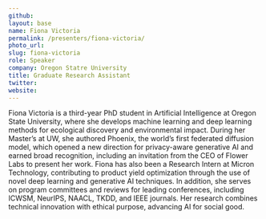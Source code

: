 ```yaml
---
github:
layout: base
name: Fiona Victoria
permalink: /presenters/fiona-victoria/
photo_url:
slug: fiona-victoria
role: Speaker
company: Oregon Statre University
title: Graduate Research Assistant
twitter:
website:
---
```


Fiona Victoria is a third-year PhD student in Artificial Intelligence at Oregon State University, where she develops machine learning and deep learning methods for ecological discovery and environmental impact. During her Master’s at UW, she authored Phoenix, the world’s first federated diffusion model, which opened a new direction for privacy-aware generative AI and earned broad recognition, including an invitation from the CEO of Flower Labs to present her work. Fiona has also been a Research Intern at Micron Technology, contributing to product yield optimization through the use of novel deep learning and generative AI techniques. In addition, she serves on program committees and reviews for leading conferences, including ICWSM, NeurIPS, NAACL, TKDD, and IEEE journals. Her research combines technical innovation with ethical purpose, advancing AI for social good.
